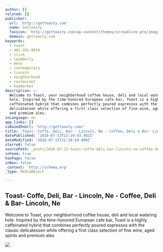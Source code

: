```yaml
---
author: []
related: []
publisher:
  url: 'http://gettoasty.com'
  name: Gettoasty
  favicon: 'http://gettoasty.com/wp-content/themes/streamline-pro/images/favicon.ico'
  domain: gettoasty.com
keywords:
  - toast
  - 402-261-8859
  - click
  - leadbelly
  - menu
  - contemporary
  - lincoln
  - neighborhood
  - restaurant
  - haymarket
description: >-
  Welcome to Toast, your neighborhood coffee house, deli and local watering
  hole. Inspired by the time-honored European cafe bar, Toast is a highly
  caffeinated hybrid that combines perfectly poured espressos with the classic
  delicatessen while offering a first class selection of fine wine, aged spirits
  and premium ales.
inLanguage: en
app_links: []
isBasedOnUrl: 'http://gettoasty.com/'
title: 'Toast- Coffe, Deli, Bar - Lincoln, Ne - Coffee, Deli & Bar- Lincoln, Ne'
datePublished: '2016-07-13T22:19:43.482Z'
dateModified: '2016-07-13T22:18:10.480Z'
starred: false
sourcePath: _posts/2016-07-13-toast-coffe-deli-bar-lincoln-ne-coffee-deli-and-bar-.md
inFeed: true
hasPage: false
inNav: false
_context: 'http://schema.org'
_type: MediaObject

---
```

<article style=""><h1>Toast- Coffe, Deli, Bar - Lincoln, Ne - Coffee, Deli &amp; Bar- Lincoln, Ne</h1><p>Welcome to Toast, your neighborhood coffee house, deli and local watering hole. Inspired by the time-honored European cafe bar, Toast is a highly caffeinated hybrid that combines perfectly poured espressos with the classic delicatessen while offering a first class selection of fine wine, aged spirits and premium ales.</p><img src="http://gettoasty.com/wp-content/uploads/2015/03/TOASTRok2-760x325.jpg" /></article>